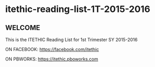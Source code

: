 # itethic-reading-list-1T-2015-2016
## WELCOME 

This is the ITETHIC Reading List for 1st Trimester SY 2015-2016

ON FACEBOOK: https://facebook.com/itethic

ON PBWORKS:  https://itethic.pboworks.com


